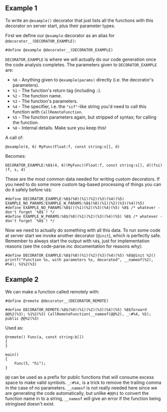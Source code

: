 ## Example 1

To write an `@example()` decorator that just lists all the functions with this decorator on server start, plus their parameter types.

First we define our `@example` decorator as an alias for `@decorator__(DECORATOR_EXAMPLE)`:

```pawn
#define @example @decorator__(DECORATOR_EXAMPLE)
```

`DECORATOR_EXAMPLE` is where we will actually do our code generation once the code analysis completes.  The parameters given to `DECORATOR_EXAMPLE` are:

* `%0` - Anything given to `@example(params)` directly (i.e. the decorator's parameters).
* `%1` - The function's return tag (including `:`).
* `%2` - The function name.
* `%3` - The function's parameters.
* `%4` - The specifier, i.e. the `"sif"`-like string you'd need to call this function with `CallRemoteFunction`.
* `%5` - The function parameters again, but stripped of syntax; for calling the function.
* `%8` - Internal details.  Make sure you keep this!

A call of:

```pawn
@example(4, 6) MyFunc(Float:f, const string:s[], d)
```

Becomes:

```pawn
DECORATOR_EXAMPLE:%8$(4, 6)(MyFunc)(Float:f, const string:s[], d)(fsi)(f, s, d)
```

These are the most common data needed for writing custom decorators.  If you need to do some more custom tag-based processing of things you can do it safely before `%8$`:

```pawn
#define DECORATOR_EXAMPLE:%8$(%0)(%1)(%2)(%3)(%4)(%5) EXAMPLE_NO_PARAMS:EXAMPLE_W_PARAMS:%8$(%0)(%1)(%2)(%3)(%4)(%5)
#define EXAMPLE_NO_PARAMS:%8$()(%1)(%2)(%3)(%4)(%5) %8$ /* whatever - don't forget `%8$`! */
#define EXAMPLE_W_PARAMS:%8$(%0)(%1)(%2)(%3)(%4)(%5) %8$ /* whatever - don't forget `%8$`! */
```

Now we need to actually do something with all this data.  To run some code at server start we invoke another decorator (`@init`), which is perfectly safe.  Remember to always start the output with `%8$`, just for implementation reasons (see the code-parse.inc documentation for reasons why):

```pawn
#define DECORATOR_EXAMPLE:%8$(%0)(%1)(%2)(%3)(%4)(%5) %8$@init %2() printf("Function %s, with parameters %s, decorated", __nameof(%2), #%4); %1%2(%3)
```

## Example 2

We can make a function called remotely with:

```pawn
#define @remote @decorator__(DECORATOR_REMOTE)

#define DECORATOR_REMOTE:%8$(%0)(%1)(%2)(%3)(%4)(%5) %8$forward @@%2(%3); %1%2(%3) CallRemoteFunction(__nameof(@@%2), _:#%4, %5); public @@%2(%3)
```

Used as:

```pawn
@remote() Func(a, const string:b[])
{
}

main()
{
	Func(5, "hi");
}
```

`@@` can be used as a prefix for public functions that will consume excess space to make valid symbols.  `_:#%4,` is a trick to remove the trailing comma in the case of no parameters.  `__nameof` is not really needed here since we are generating the code automatically, but unlike `#@@%1` to convert the function name in to a string, `__nameof` will give an error if the function being stringised doesn't exist.

